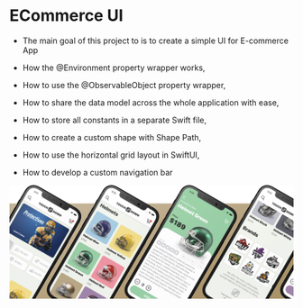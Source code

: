 # ECommerce UI


- The main goal of this project to is to create a simple UI for E-commerce App

- How the @Environment property wrapper works,

- How to use the @ObservableObject property wrapper,

- How to share the data model across the whole application with ease,

- How to store all constants in a separate Swift file,

- How to create a custom shape with Shape Path,

- How to use the horizontal grid layout in SwiftUI,

- How to develop a custom navigation bar

![Screenshot](ss.png "Screenshot") 






